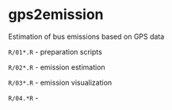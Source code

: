 # gps2emission
Estimation of bus emissions based on GPS data

`R/01*.R` - preparation scripts

`R/02*.R` - emission estimation

`R/03*.R` - emission visualization

`R/04.*R` - 

